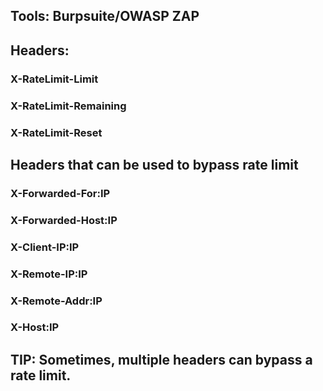 ## Tools: Burpsuite/OWASP ZAP

## Headers:

### X-RateLimit-Limit

### X-RateLimit-Remaining

### X-RateLimit-Reset

## Headers that can be used to bypass rate limit

### X-Forwarded-For:IP

### X-Forwarded-Host:IP

### X-Client-IP:IP

### X-Remote-IP:IP

### X-Remote-Addr:IP

### X-Host:IP

## TIP: Sometimes, multiple headers can bypass a rate limit.
